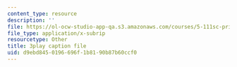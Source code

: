 ```yaml
---
content_type: resource
description: ''
file: https://ol-ocw-studio-app-qa.s3.amazonaws.com/courses/5-111sc-principles-of-chemical-science-fall-2014/d9ebd8450196696f1b8190b87b60ccf0_kO0VmaLkgj8.srt
file_type: application/x-subrip
resourcetype: Other
title: 3play caption file
uid: d9ebd845-0196-696f-1b81-90b87b60ccf0
---
```


